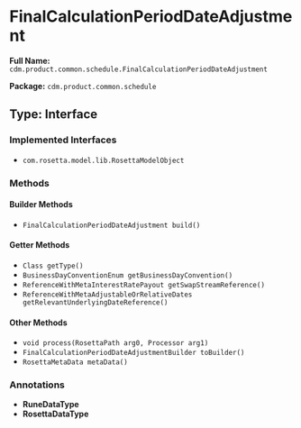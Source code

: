 # FinalCalculationPeriodDateAdjustment

**Full Name:** `cdm.product.common.schedule.FinalCalculationPeriodDateAdjustment`

**Package:** `cdm.product.common.schedule`

## Type: Interface

### Implemented Interfaces

- `com.rosetta.model.lib.RosettaModelObject`

### Methods

#### Builder Methods

- `FinalCalculationPeriodDateAdjustment build()`

#### Getter Methods

- `Class getType()`
- `BusinessDayConventionEnum getBusinessDayConvention()`
- `ReferenceWithMetaInterestRatePayout getSwapStreamReference()`
- `ReferenceWithMetaAdjustableOrRelativeDates getRelevantUnderlyingDateReference()`

#### Other Methods

- `void process(RosettaPath arg0, Processor arg1)`
- `FinalCalculationPeriodDateAdjustmentBuilder toBuilder()`
- `RosettaMetaData metaData()`

### Annotations

- **RuneDataType**
- **RosettaDataType**

